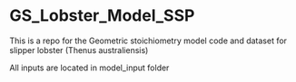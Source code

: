 # GS_Lobster_Model_SSP
This is a repo for the Geometric stoichiometry model code and dataset for slipper lobster (Thenus australiensis)

All inputs are located in model_input folder
